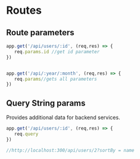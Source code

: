 # Routes

## Route parameters

```js
app.get('/api/users/:id', (req,res) => {
   req.params.id //get id parameter
})


app.get('/api/:year/:month', (req,res) => {
   req.params//gets all parameters
})
```


## Query String params

Provides additional data for backend services.

```js
app.get('/api/users/:id', (req,res) => {
   req.query
})

//http://localhost:300/api/users/2?sortBy = name
```

